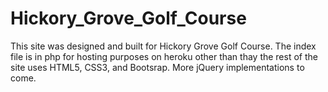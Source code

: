 # Hickory_Grove_Golf_Course
This site was designed and built for Hickory Grove Golf Course. The index file is in php for hosting purposes on heroku other than thay the rest of the site uses HTML5, CSS3, and Bootsrap.
More jQuery implementations to come.
